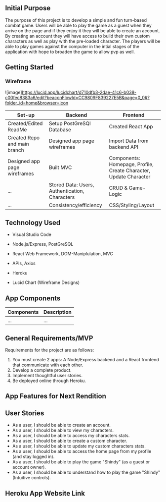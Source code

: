 ## Initial Purpose
The purpose of this project is to develop a simple and fun turn-based combat game. Users will be able to play the game as a guest when they arrive on the page and if they enjoy it they will be able to create an account. By creating an account they will have access to build their own custom characters as well as play with the pre-loaded character. The players will be able to play games against the computer in the intial stages of the application with hope to broaden the game to allow pvp as well.

## Getting Started
### Wireframe
![image]https://lucid.app/lucidchart/d710dfb3-2dae-41c6-b038-c00fec8383a6/edit?beaconFlowId=CC9809F839227E5B&page=0_0#?folder_id=home&browser=icon

|**Set-up**|**Backend**|**Frontend**|
|--------|----------|--------|
|Created/Edited ReadMe|Setup PostGreSQl Database|Created React App|
|Created Repo and main branch|Designed app page wireframes|Import Data from backend API|
|Designed app page wireframes|Built MVC|Components: Homepage, Profile, Create Character, Update Character|
|...|Stored Data: Users, Authentication, Characters|CRUD & Game-Logic|
|...|Consistency/efficiency|CSS/Styling/Layout|

## Technology Used
* Visual Studio Code
* Node.js/Express, PostGreSQL
* React Web Framework, DOM-Maniplulation, MVC
* APIs, Axios
* Heroku

* Lucid Chart (Wireframe Designs)

## App Components

|**Components**|**Description**|
|--------------|---------------|
|...|...|


## General Requirements/MVP
Requirements for the project are as follows:
1. You must create 2 apps: A Node/Express backend and a React frontend that communicate with each other.
2. Develop a complete product.
3. Implement thoughtful user stories.
4. Be deployed online through Heroku.


## App Features for Next Rendition


## User Stories
- As a user, I should be able to create an account.
- As a user, I should be able to view my characters.
- As a user, I should be able to access my characters stats.
- As a user, I should be able to create a custom character.
- As a user, I should be able to update my custom characters stats.
- As a user, I should be able to access the home page from my profile (and stay logged in).
- As a user, I should be able to play the game "Shindy" (as a guest or account owner).
- As a user, I should be able to understand how to play the game "Shindy" (Intuitive controls).

## Heroku App Website Link


